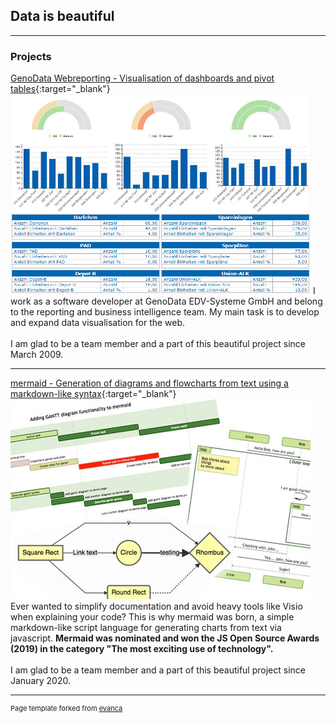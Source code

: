 ## Data is beautiful

---

### Projects

[GenoData Webreporting - Visualisation of dashboards and pivot tables](https://mermaid-js.github.io/mermaid/#/){:target="_blank"}
<img src="images/webreporting_thumbnail.png?raw=true"/>
I work as a software developer at GenoData EDV-Systeme GmbH and belong to the reporting and business intelligence team. My main task is to develop and expand data visualisation for the web.<br>
<br>
I am glad to be a team member and a part of this beautiful project since March 2009.<br>

---

[mermaid - Generation of diagrams and flowcharts from text using a markdown-like syntax](https://mermaid-js.github.io/mermaid/#/){:target="_blank"}
<img src="images/mermaid_thumbnail.png?raw=true"/>
Ever wanted to simplify documentation and avoid heavy tools like Visio when explaining your code? This is why mermaid was born, a simple markdown-like script language for generating charts from text via javascript. **Mermaid was nominated and won the JS Open Source Awards (2019) in the category "The most exciting use of technology".**<br>
<br>
I am glad to be a team member and a part of this beautiful project since January 2020.<br>

---

<p style="font-size:11px">Page template forked from <a href="https://github.com/evanca/quick-portfolio">evanca</a></p>
<!-- Remove above link if you don't want to attibute -->
